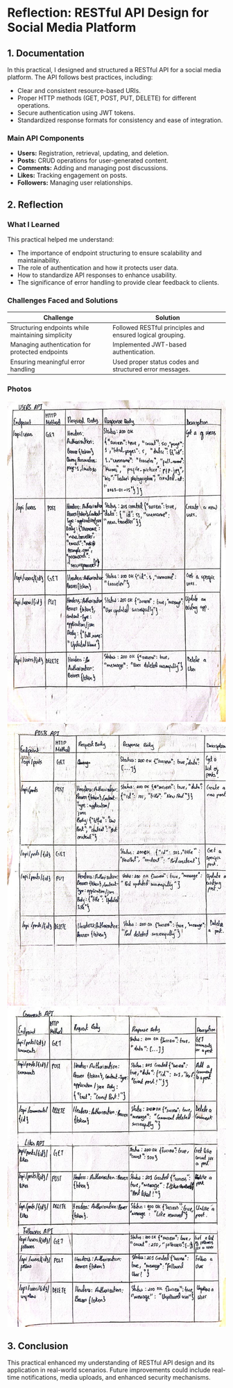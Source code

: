 # Reflection: RESTful API Design for Social Media Platform

## 1. Documentation

In this practical, I designed and structured a RESTful API for a social media platform. The API follows best practices, including:

- Clear and consistent resource-based URIs.
- Proper HTTP methods (GET, POST, PUT, DELETE) for different operations.
- Secure authentication using JWT tokens.
- Standardized response formats for consistency and ease of integration.

### Main API Components

- **Users:** Registration, retrieval, updating, and deletion.
- **Posts:** CRUD operations for user-generated content.
- **Comments:** Adding and managing post discussions.
- **Likes:** Tracking engagement on posts.
- **Followers:** Managing user relationships.

## 2. Reflection

### What I Learned

This practical helped me understand:

- The importance of endpoint structuring to ensure scalability and maintainability.
- The role of authentication and how it protects user data.
- How to standardize API responses to enhance usability.
- The significance of error handling to provide clear feedback to clients.

### Challenges Faced and Solutions

| Challenge                                         | Solution                                          |
|--------------------------------------------------|--------------------------------------------------|
| Structuring endpoints while maintaining simplicity | Followed RESTful principles and ensured logical grouping. |
| Managing authentication for protected endpoints   | Implemented JWT-based authentication.            |
| Ensuring meaningful error handling                | Used proper status codes and structured error messages. |

### Photos

![API Design](Image1.jpg)
![API Design](Image2.jpg)
![API Design](Image3.jpg)

## 3. Conclusion

This practical enhanced my understanding of RESTful API design and its application in real-world scenarios. Future improvements could include real-time notifications, media uploads, and enhanced security mechanisms.
